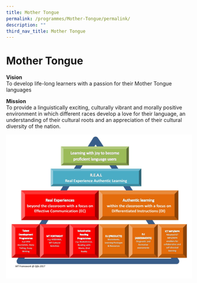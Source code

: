 ```yaml
---
title: Mother Tongue
permalink: /programmes/Mother-Tongue/permalink/
description: ""
third_nav_title: Mother Tongue
---
```

Mother Tongue
=============

  

**Vision**<br>
To develop life-long learners with a passion for their Mother Tongue languages

  

**Mission**<br>
To provide a linguistically exciting, culturally vibrant and morally positive environment in which different races develop a love for their language, an understanding of their cultural roots and an appreciation of their cultural diversity of the nation.

![](/images/MT%20FRAMEWORK.jpg)